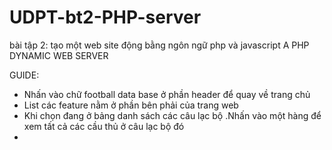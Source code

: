 # UDPT-bt2-PHP-server
bài tập 2: tạo một web site động bằng ngôn ngữ php và javascript
A PHP DYNAMIC WEB SERVER 


GUIDE:
- Nhấn vào chữ football data base ở phần header để quay về trang chủ
- List các feature nằm ở phần bên phải của trang web
- Khi chọn đang ở bảng danh sách các câu lạc bộ .Nhấn vào một hàng để xem tất cả các cầu thủ ở câu lạc bộ đó
- 
